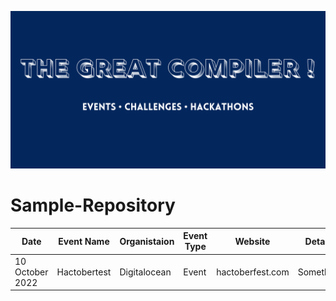 ![Repo Banner](resources/github-banner.png)

# Sample-Repository

| Date | Event Name | Organistaion | Event Type | Website | Details |
|------|------------|--------------|------------|---------|---------|
| 10 October 2022 | Hactobertest | Digitalocean | Event | hactoberfest.com | Something |
